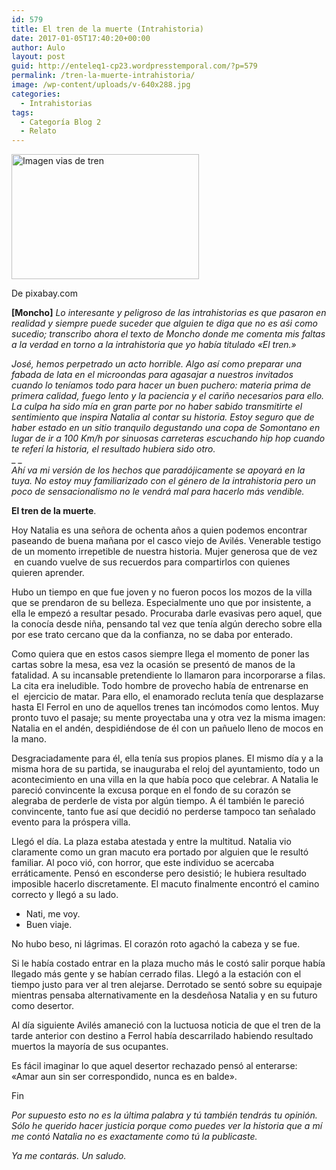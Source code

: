 ```yaml
---
id: 579
title: El tren de la muerte (Intrahistoria)
date: 2017-01-05T17:40:20+00:00
author: Aulo
layout: post
guid: http://enteleq1-cp23.wordpresstemporal.com/?p=579
permalink: /tren-la-muerte-intrahistoria/
image: /wp-content/uploads/v-640x288.jpg
categories:
  - Intrahistorias
tags:
  - Categoría Blog 2
  - Relato
---
```

<div id="attachment_1178" style="width: 310px" class="wp-caption alignleft">
  <a href="http://entelequia.info/wp-content/uploads/v.jpg"><img aria-describedby="caption-attachment-1178" class="wp-image-1178 size-medium" src="http://entelequia.info/wp-content/uploads/v-300x200.jpg" alt="Imagen vias de tren" width="300" height="200" srcset="http://entelequia.info/wp-content/uploads/v-300x200.jpg 300w, http://entelequia.info/wp-content/uploads/v-451x300.jpg 451w, http://entelequia.info/wp-content/uploads/v.jpg 640w" sizes="(max-width: 300px) 100vw, 300px" /></a>
  
  <p id="caption-attachment-1178" class="wp-caption-text">
    De pixabay.com
  </p>
</div>

**[Moncho]** _Lo interesante y peligroso de las intrahistorias es que pasaron en realidad y siempre puede suceder que alguien te diga que no es aśi como sucedio; transcribo ahora el texto de Moncho donde me comenta mis faltas a la verdad en torno a la intrahistoria que yo había titulado «El tren.»_

_José, hemos perpetrado un acto horrible. Algo así como preparar una fabada de lata en el microondas para agasajar a nuestros invitados cuando lo teníamos todo para hacer un buen puchero: materia prima de primera calidad, fuego lento y la paciencia y el cariño necesarios para ello. La culpa ha sido mía en gran parte por no haber sabido transmitirte el sentimiento que inspira Natalia al contar su historia. Estoy seguro que de haber estado en un sitio tranquilo degustando una copa de Somontano en lugar de ir a 100 Km/h por sinuosas carreteras escuchando hip hop cuando te referí la historia, el resultado hubiera sido otro._  
_ _  
_Ahí va mi versión de los hechos que paradójicamente se apoyará en la tuya. No estoy muy familiarizado con el género de la intrahistoria pero un poco de sensacionalismo no le vendrá mal para hacerlo más vendible._

**El tren de la muerte**.

Hoy Natalia es una señora de ochenta años a quien podemos encontrar paseando de buena mañana por el casco viejo de Avilés. Venerable testigo de un momento irrepetible de nuestra historia. Mujer generosa que de vez  en cuando vuelve de sus recuerdos para compartirlos con quienes quieren aprender.

Hubo un tiempo en que fue joven y no fueron pocos los mozos de la villa que se prendaron de su belleza. Especialmente uno que por insistente, a ella le empezó a resultar pesado. Procuraba darle evasivas pero aquel, que la conocía desde niña, pensando tal vez que tenía algún derecho sobre ella por ese trato cercano que da la confianza, no se daba por enterado.

Como quiera que en estos casos siempre llega el momento de poner las cartas sobre la mesa, esa vez la ocasión se presentó de manos de la fatalidad. A su incansable pretendiente lo llamaron para incorporarse a filas. La cita era ineludible. Todo hombre de provecho había de entrenarse en el  ejercicio de matar. Para ello, el enamorado recluta tenía que desplazarse hasta El Ferrol en uno de aquellos trenes tan incómodos como lentos. Muy pronto tuvo el pasaje; su mente proyectaba una y otra vez la misma imagen: Natalia en el andén, despidiéndose de él con un pañuelo lleno de mocos en la mano.

Desgraciadamente para él, ella tenía sus propios planes. El mismo día y a la misma hora de su partida, se inauguraba el reloj del ayuntamiento, todo un acontecimiento en una villa en la que había poco que celebrar. A Natalia le pareció convincente la excusa porque en el fondo de su corazón se alegraba de perderle de vista por algún tiempo. A él también le pareció convincente, tanto fue así que decidió no perderse tampoco tan señalado evento para la próspera villa.

Llegó el día. La plaza estaba atestada y entre la multitud. Natalia vio claramente como un gran macuto era portado por alguien que le resultó familiar. Al poco vió, con horror, que este individuo se acercaba erráticamente. Pensó en esconderse pero desistió; le hubiera resultado imposible hacerlo discretamente. El macuto finalmente encontró el camino correcto y llegó a su lado.

  * Nati, me voy.
  * Buen viaje.

No hubo beso, ni lágrimas. El corazón roto agachó la cabeza y se fue.

Si le había costado entrar en la plaza mucho más le costó salir porque había llegado más gente y se habían cerrado filas. Llegó a la estación con el tiempo justo para ver al tren alejarse. Derrotado se sentó sobre su equipaje mientras pensaba alternativamente en la desdeñosa Natalia y en su futuro como desertor.

Al día siguiente Avilés amaneció con la luctuosa noticia de que el tren de la tarde anterior con destino a Ferrol había descarrilado habiendo resultado muertos la mayoría de sus ocupantes.

Es fácil imaginar lo que aquel desertor rechazado pensó al enterarse: «Amar aun sin ser correspondido, nunca es en balde».

Fin

_Por supuesto esto no es la última palabra y tú también tendrás tu opinión. Sólo he querido hacer justicia porque como puedes ver la historia que a mí me contó Natalia no es exactamente como tú la publicaste._

_Ya me contarás. Un saludo._